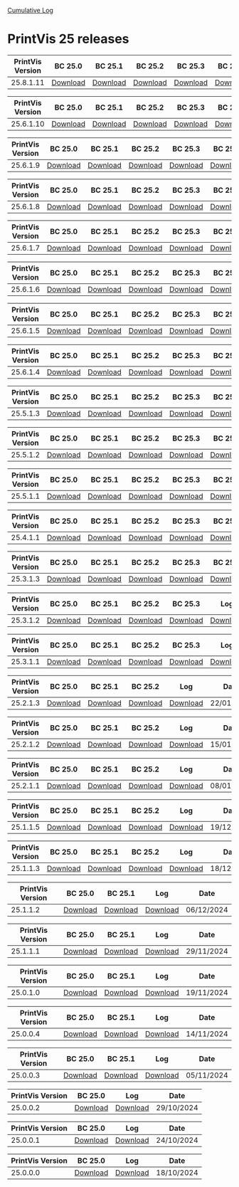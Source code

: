 [Cumulative Log](https://printvis.blob.core.windows.net/releases/pv365bc-25/PrintVis%2025%20release%20log.csv)
# PrintVis 25 releases
|PrintVis Version|BC 25.0 | BC 25.1 | BC 25.2 | BC 25.3 | BC 25.4 | BC 25.5 | BC 25.6 | BC 25.7 | BC 25.8 |Log|Date|
|---|---| ---| ---| ---| ---| ---| ---| ---| ---|---|---|
|25.8.1.11|[Download](https://printvis.blob.core.windows.net/releases/pv365bc-25/25.8/1.11/25.0%20RuntimePackages.zip)| [Download](https://printvis.blob.core.windows.net/releases/pv365bc-25/25.8/1.11/25.1%20RuntimePackages.zip)| [Download](https://printvis.blob.core.windows.net/releases/pv365bc-25/25.8/1.11/25.2%20RuntimePackages.zip)| [Download](https://printvis.blob.core.windows.net/releases/pv365bc-25/25.8/1.11/25.3%20RuntimePackages.zip)| [Download](https://printvis.blob.core.windows.net/releases/pv365bc-25/25.8/1.11/25.4%20RuntimePackages.zip)| [Download](https://printvis.blob.core.windows.net/releases/pv365bc-25/25.8/1.11/25.5%20RuntimePackages.zip)| [Download](https://printvis.blob.core.windows.net/releases/pv365bc-25/25.8/1.11/25.6%20RuntimePackages.zip)| [Download](https://printvis.blob.core.windows.net/releases/pv365bc-25/25.8/1.11/25.7%20RuntimePackages.zip)| [Download](https://printvis.blob.core.windows.net/releases/pv365bc-25/25.8/1.11/25.8%20RuntimePackages.zip)|[Download](https://printvis.blob.core.windows.net/releases/pv365bc-25/25.8/1.11/25.8.1.11%20release%20log.csv)|04/07/2025|

|PrintVis Version|BC 25.0 | BC 25.1 | BC 25.2 | BC 25.3 | BC 25.4 | BC 25.5 | BC 25.6 | BC 25.7 | BC 25.8 |Log|Date|
|---|---| ---| ---| ---| ---| ---| ---| ---| ---|---|---|
|25.6.1.10|[Download](https://printvis.blob.core.windows.net/releases/pv365bc-25/25.6/1.10/25.0%20RuntimePackages.zip)| [Download](https://printvis.blob.core.windows.net/releases/pv365bc-25/25.6/1.10/25.1%20RuntimePackages.zip)| [Download](https://printvis.blob.core.windows.net/releases/pv365bc-25/25.6/1.10/25.2%20RuntimePackages.zip)| [Download](https://printvis.blob.core.windows.net/releases/pv365bc-25/25.6/1.10/25.3%20RuntimePackages.zip)| [Download](https://printvis.blob.core.windows.net/releases/pv365bc-25/25.6/1.10/25.4%20RuntimePackages.zip)| [Download](https://printvis.blob.core.windows.net/releases/pv365bc-25/25.6/1.10/25.5%20RuntimePackages.zip)| [Download](https://printvis.blob.core.windows.net/releases/pv365bc-25/25.6/1.10/25.6%20RuntimePackages.zip)| [Download](https://printvis.blob.core.windows.net/releases/pv365bc-25/25.6/1.10/25.7%20RuntimePackages.zip)| [Download](https://printvis.blob.core.windows.net/releases/pv365bc-25/25.6/1.10/25.8%20RuntimePackages.zip)|[Download](https://printvis.blob.core.windows.net/releases/pv365bc-25/25.6/1.10/25.6.1.10%20release%20log.csv)|30/06/2025|

|PrintVis Version|BC 25.0 | BC 25.1 | BC 25.2 | BC 25.3 | BC 25.4 | BC 25.5 | BC 25.6 | BC 25.7 |Log|Date|
|---|---| ---| ---| ---| ---| ---| ---| ---|---|---|
|25.6.1.9|[Download](https://printvis.blob.core.windows.net/releases/pv365bc-25/25.6/1.9/25.0%20RuntimePackages.zip)| [Download](https://printvis.blob.core.windows.net/releases/pv365bc-25/25.6/1.9/25.1%20RuntimePackages.zip)| [Download](https://printvis.blob.core.windows.net/releases/pv365bc-25/25.6/1.9/25.2%20RuntimePackages.zip)| [Download](https://printvis.blob.core.windows.net/releases/pv365bc-25/25.6/1.9/25.3%20RuntimePackages.zip)| [Download](https://printvis.blob.core.windows.net/releases/pv365bc-25/25.6/1.9/25.4%20RuntimePackages.zip)| [Download](https://printvis.blob.core.windows.net/releases/pv365bc-25/25.6/1.9/25.5%20RuntimePackages.zip)| [Download](https://printvis.blob.core.windows.net/releases/pv365bc-25/25.6/1.9/25.6%20RuntimePackages.zip)| [Download](https://printvis.blob.core.windows.net/releases/pv365bc-25/25.6/1.9/25.7%20RuntimePackages.zip)|[Download](https://printvis.blob.core.windows.net/releases/pv365bc-25/25.6/1.9/25.6.1.9%20release%20log.csv)|14/05/2025|

|PrintVis Version|BC 25.0 | BC 25.1 | BC 25.2 | BC 25.3 | BC 25.4 | BC 25.5 | BC 25.6 | BC 25.7 |Log|Date|
|---|---| ---| ---| ---| ---| ---| ---| ---|---|---|
|25.6.1.8|[Download](https://printvis.blob.core.windows.net/releases/pv365bc-25/25.6/1.8/25.0%20RuntimePackages.zip)| [Download](https://printvis.blob.core.windows.net/releases/pv365bc-25/25.6/1.8/25.1%20RuntimePackages.zip)| [Download](https://printvis.blob.core.windows.net/releases/pv365bc-25/25.6/1.8/25.2%20RuntimePackages.zip)| [Download](https://printvis.blob.core.windows.net/releases/pv365bc-25/25.6/1.8/25.3%20RuntimePackages.zip)| [Download](https://printvis.blob.core.windows.net/releases/pv365bc-25/25.6/1.8/25.4%20RuntimePackages.zip)| [Download](https://printvis.blob.core.windows.net/releases/pv365bc-25/25.6/1.8/25.5%20RuntimePackages.zip)| [Download](https://printvis.blob.core.windows.net/releases/pv365bc-25/25.6/1.8/25.6%20RuntimePackages.zip)| [Download](https://printvis.blob.core.windows.net/releases/pv365bc-25/25.6/1.8/25.7%20RuntimePackages.zip)|[Download](https://printvis.blob.core.windows.net/releases/pv365bc-25/25.6/1.8/25.6.1.8%20release%20log.csv)|09/05/2025|

|PrintVis Version|BC 25.0 | BC 25.1 | BC 25.2 | BC 25.3 | BC 25.4 | BC 25.5 | BC 25.6 |Log|Date|
|---|---| ---| ---| ---| ---| ---| ---|---|---|
|25.6.1.7|[Download](https://printvis.blob.core.windows.net/releases/pv365bc-25/25.6/1.7/25.0%20RuntimePackages.zip)| [Download](https://printvis.blob.core.windows.net/releases/pv365bc-25/25.6/1.7/25.1%20RuntimePackages.zip)| [Download](https://printvis.blob.core.windows.net/releases/pv365bc-25/25.6/1.7/25.2%20RuntimePackages.zip)| [Download](https://printvis.blob.core.windows.net/releases/pv365bc-25/25.6/1.7/25.3%20RuntimePackages.zip)| [Download](https://printvis.blob.core.windows.net/releases/pv365bc-25/25.6/1.7/25.4%20RuntimePackages.zip)| [Download](https://printvis.blob.core.windows.net/releases/pv365bc-25/25.6/1.7/25.5%20RuntimePackages.zip)| [Download](https://printvis.blob.core.windows.net/releases/pv365bc-25/25.6/1.7/25.6%20RuntimePackages.zip)|[Download](https://printvis.blob.core.windows.net/releases/pv365bc-25/25.6/1.7/25.6.1.7%20release%20log.csv)|23/04/2025|

|PrintVis Version|BC 25.0 | BC 25.1 | BC 25.2 | BC 25.3 | BC 25.4 | BC 25.5 | BC 25.6 |Log|Date|
|---|---| ---| ---| ---| ---| ---| ---|---|---|
|25.6.1.6|[Download](https://printvis.blob.core.windows.net/releases/pv365bc-25/25.6/1.6/25.0%20RuntimePackages.zip)| [Download](https://printvis.blob.core.windows.net/releases/pv365bc-25/25.6/1.6/25.1%20RuntimePackages.zip)| [Download](https://printvis.blob.core.windows.net/releases/pv365bc-25/25.6/1.6/25.2%20RuntimePackages.zip)| [Download](https://printvis.blob.core.windows.net/releases/pv365bc-25/25.6/1.6/25.3%20RuntimePackages.zip)| [Download](https://printvis.blob.core.windows.net/releases/pv365bc-25/25.6/1.6/25.4%20RuntimePackages.zip)| [Download](https://printvis.blob.core.windows.net/releases/pv365bc-25/25.6/1.6/25.5%20RuntimePackages.zip)| [Download](https://printvis.blob.core.windows.net/releases/pv365bc-25/25.6/1.6/25.6%20RuntimePackages.zip)|[Download](https://printvis.blob.core.windows.net/releases/pv365bc-25/25.6/1.6/25.6.1.6%20release%20log.csv)|23/04/2025|

|PrintVis Version|BC 25.0 | BC 25.1 | BC 25.2 | BC 25.3 | BC 25.4 | BC 25.5 | BC 25.6 |Log|Date|
|---|---| ---| ---| ---| ---| ---| ---|---|---|
|25.6.1.5|[Download](https://printvis.blob.core.windows.net/releases/pv365bc-25/25.6/1.5/25.0%20RuntimePackages.zip)| [Download](https://printvis.blob.core.windows.net/releases/pv365bc-25/25.6/1.5/25.1%20RuntimePackages.zip)| [Download](https://printvis.blob.core.windows.net/releases/pv365bc-25/25.6/1.5/25.2%20RuntimePackages.zip)| [Download](https://printvis.blob.core.windows.net/releases/pv365bc-25/25.6/1.5/25.3%20RuntimePackages.zip)| [Download](https://printvis.blob.core.windows.net/releases/pv365bc-25/25.6/1.5/25.4%20RuntimePackages.zip)| [Download](https://printvis.blob.core.windows.net/releases/pv365bc-25/25.6/1.5/25.5%20RuntimePackages.zip)| [Download](https://printvis.blob.core.windows.net/releases/pv365bc-25/25.6/1.5/25.6%20RuntimePackages.zip)|[Download](https://printvis.blob.core.windows.net/releases/pv365bc-25/25.6/1.5/25.6.1.5%20release%20log.csv)|16/04/2025|

|PrintVis Version|BC 25.0 | BC 25.1 | BC 25.2 | BC 25.3 | BC 25.4 | BC 25.5 | BC 25.6 |Log|Date|
|---|---| ---| ---| ---| ---| ---| ---|---|---|
|25.6.1.4|[Download](https://printvis.blob.core.windows.net/releases/pv365bc-25/25.6/1.4/25.0%20RuntimePackages.zip)| [Download](https://printvis.blob.core.windows.net/releases/pv365bc-25/25.6/1.4/25.1%20RuntimePackages.zip)| [Download](https://printvis.blob.core.windows.net/releases/pv365bc-25/25.6/1.4/25.2%20RuntimePackages.zip)| [Download](https://printvis.blob.core.windows.net/releases/pv365bc-25/25.6/1.4/25.3%20RuntimePackages.zip)| [Download](https://printvis.blob.core.windows.net/releases/pv365bc-25/25.6/1.4/25.4%20RuntimePackages.zip)| [Download](https://printvis.blob.core.windows.net/releases/pv365bc-25/25.6/1.4/25.5%20RuntimePackages.zip)| [Download](https://printvis.blob.core.windows.net/releases/pv365bc-25/25.6/1.4/25.6%20RuntimePackages.zip)|[Download](https://printvis.blob.core.windows.net/releases/pv365bc-25/25.6/1.4/25.6.1.4%20release%20log.csv)|09/04/2025|

|PrintVis Version|BC 25.0 | BC 25.1 | BC 25.2 | BC 25.3 | BC 25.4 | BC 25.5 |Log|Date|
|---|---| ---| ---| ---| ---| ---|---|---|
|25.5.1.3|[Download](https://printvis.blob.core.windows.net/releases/pv365bc-25/25.5/1.3/25.0%20RuntimePackages.zip)| [Download](https://printvis.blob.core.windows.net/releases/pv365bc-25/25.5/1.3/25.1%20RuntimePackages.zip)| [Download](https://printvis.blob.core.windows.net/releases/pv365bc-25/25.5/1.3/25.2%20RuntimePackages.zip)| [Download](https://printvis.blob.core.windows.net/releases/pv365bc-25/25.5/1.3/25.3%20RuntimePackages.zip)| [Download](https://printvis.blob.core.windows.net/releases/pv365bc-25/25.5/1.3/25.4%20RuntimePackages.zip)| [Download](https://printvis.blob.core.windows.net/releases/pv365bc-25/25.5/1.3/25.5%20RuntimePackages.zip)|[Download](https://printvis.blob.core.windows.net/releases/pv365bc-25/25.5/1.3/25.5.1.3%20release%20log.csv)|26/03/2025|

|PrintVis Version|BC 25.0 | BC 25.1 | BC 25.2 | BC 25.3 | BC 25.4 | BC 25.5 |Log|Date|
|---|---| ---| ---| ---| ---| ---|---|---|
|25.5.1.2|[Download](https://printvis.blob.core.windows.net/releases/pv365bc-25/25.5/1.2/25.0%20RuntimePackages.zip)| [Download](https://printvis.blob.core.windows.net/releases/pv365bc-25/25.5/1.2/25.1%20RuntimePackages.zip)| [Download](https://printvis.blob.core.windows.net/releases/pv365bc-25/25.5/1.2/25.2%20RuntimePackages.zip)| [Download](https://printvis.blob.core.windows.net/releases/pv365bc-25/25.5/1.2/25.3%20RuntimePackages.zip)| [Download](https://printvis.blob.core.windows.net/releases/pv365bc-25/25.5/1.2/25.4%20RuntimePackages.zip)| [Download](https://printvis.blob.core.windows.net/releases/pv365bc-25/25.5/1.2/25.5%20RuntimePackages.zip)|[Download](https://printvis.blob.core.windows.net/releases/pv365bc-25/25.5/1.2/25.5.1.2%20release%20log.csv)|20/03/2025|

|PrintVis Version|BC 25.0 | BC 25.1 | BC 25.2 | BC 25.3 | BC 25.4 | BC 25.5 |Log|Date|
|---|---| ---| ---| ---| ---| ---|---|---|
|25.5.1.1|[Download](https://printvis.blob.core.windows.net/releases/pv365bc-25/25.5/1.1/25.0%20RuntimePackages.zip)| [Download](https://printvis.blob.core.windows.net/releases/pv365bc-25/25.5/1.1/25.1%20RuntimePackages.zip)| [Download](https://printvis.blob.core.windows.net/releases/pv365bc-25/25.5/1.1/25.2%20RuntimePackages.zip)| [Download](https://printvis.blob.core.windows.net/releases/pv365bc-25/25.5/1.1/25.3%20RuntimePackages.zip)| [Download](https://printvis.blob.core.windows.net/releases/pv365bc-25/25.5/1.1/25.4%20RuntimePackages.zip)| [Download](https://printvis.blob.core.windows.net/releases/pv365bc-25/25.5/1.1/25.5%20RuntimePackages.zip)|[Download](https://printvis.blob.core.windows.net/releases/pv365bc-25/25.5/1.1/25.5.1.1%20release%20log.csv)|12/03/2025|

|PrintVis Version|BC 25.0 | BC 25.1 | BC 25.2 | BC 25.3 | BC 25.4 |Log|Date|
|---|---| ---| ---| ---| ---|---|---|
|25.4.1.1|[Download](https://printvis.blob.core.windows.net/releases/pv365bc-25/25.4/1.1/25.0%20RuntimePackages.zip)| [Download](https://printvis.blob.core.windows.net/releases/pv365bc-25/25.4/1.1/25.1%20RuntimePackages.zip)| [Download](https://printvis.blob.core.windows.net/releases/pv365bc-25/25.4/1.1/25.2%20RuntimePackages.zip)| [Download](https://printvis.blob.core.windows.net/releases/pv365bc-25/25.4/1.1/25.3%20RuntimePackages.zip)| [Download](https://printvis.blob.core.windows.net/releases/pv365bc-25/25.4/1.1/25.4%20RuntimePackages.zip)|[Download](https://printvis.blob.core.windows.net/releases/pv365bc-25/25.4/1.1/25.4.1.1%20release%20log.csv)|04/03/2025|

|PrintVis Version|BC 25.0 | BC 25.1 | BC 25.2 | BC 25.3 | BC 25.4 |Log|Date|
|---|---| ---| ---| ---| ---|---|---|
|25.3.1.3|[Download](https://printvis.blob.core.windows.net/releases/pv365bc-25/25.3/1.3/25.0%20RuntimePackages.zip)| [Download](https://printvis.blob.core.windows.net/releases/pv365bc-25/25.3/1.3/25.1%20RuntimePackages.zip)| [Download](https://printvis.blob.core.windows.net/releases/pv365bc-25/25.3/1.3/25.2%20RuntimePackages.zip)| [Download](https://printvis.blob.core.windows.net/releases/pv365bc-25/25.3/1.3/25.3%20RuntimePackages.zip)| [Download](https://printvis.blob.core.windows.net/releases/pv365bc-25/25.3/1.3/25.4%20RuntimePackages.zip)|[Download](https://printvis.blob.core.windows.net/releases/pv365bc-25/25.3/1.3/25.3.1.3%20release%20log.csv)|13/02/2025|

|PrintVis Version|BC 25.0 | BC 25.1 | BC 25.2 | BC 25.3 |Log|Date|
|---|---| ---| ---| ---|---|---|
|25.3.1.2|[Download](https://printvis.blob.core.windows.net/releases/pv365bc-25/25.3/1.2/25.0%20RuntimePackages.zip)| [Download](https://printvis.blob.core.windows.net/releases/pv365bc-25/25.3/1.2/25.1%20RuntimePackages.zip)| [Download](https://printvis.blob.core.windows.net/releases/pv365bc-25/25.3/1.2/25.2%20RuntimePackages.zip)| [Download](https://printvis.blob.core.windows.net/releases/pv365bc-25/25.3/1.2/25.3%20RuntimePackages.zip)|[Download](https://printvis.blob.core.windows.net/releases/pv365bc-25/25.3/1.2/25.3.1.2%20release%20log.csv)|06/02/2025|

|PrintVis Version|BC 25.0 | BC 25.1 | BC 25.2 | BC 25.3 |Log|Date|
|---|---| ---| ---| ---|---|---|
|25.3.1.1|[Download](https://printvis.blob.core.windows.net/releases/pv365bc-25/25.3/1.1/25.0%20RuntimePackages.zip)| [Download](https://printvis.blob.core.windows.net/releases/pv365bc-25/25.3/1.1/25.1%20RuntimePackages.zip)| [Download](https://printvis.blob.core.windows.net/releases/pv365bc-25/25.3/1.1/25.2%20RuntimePackages.zip)| [Download](https://printvis.blob.core.windows.net/releases/pv365bc-25/25.3/1.1/25.3%20RuntimePackages.zip)|[Download](https://printvis.blob.core.windows.net/releases/pv365bc-25/25.3/1.1/25.3.1.1%20release%20log.csv)|30/01/2025|

|PrintVis Version|BC 25.0 | BC 25.1 | BC 25.2 |Log|Date|
|---|---| ---| ---|---|---|
|25.2.1.3|[Download](https://printvis.blob.core.windows.net/releases/pv365bc-25/25.2/1.3/25.0%20RuntimePackages.zip)| [Download](https://printvis.blob.core.windows.net/releases/pv365bc-25/25.2/1.3/25.1%20RuntimePackages.zip)| [Download](https://printvis.blob.core.windows.net/releases/pv365bc-25/25.2/1.3/25.2%20RuntimePackages.zip)|[Download](https://printvis.blob.core.windows.net/releases/pv365bc-25/25.2/1.3/25.2.1.3%20release%20log.csv)|22/01/2025|

|PrintVis Version|BC 25.0 | BC 25.1 | BC 25.2 |Log|Date|
|---|---| ---| ---|---|---|
|25.2.1.2|[Download](https://printvis.blob.core.windows.net/releases/pv365bc-25/25.2/1.2/25.0%20RuntimePackages.zip)| [Download](https://printvis.blob.core.windows.net/releases/pv365bc-25/25.2/1.2/25.1%20RuntimePackages.zip)| [Download](https://printvis.blob.core.windows.net/releases/pv365bc-25/25.2/1.2/25.2%20RuntimePackages.zip)|[Download](https://printvis.blob.core.windows.net/releases/pv365bc-25/25.2/1.2/25.2.1.2%20release%20log.csv)|15/01/2025|

|PrintVis Version|BC 25.0 | BC 25.1 | BC 25.2 |Log|Date|
|---|---| ---| ---|---|---|
|25.2.1.1|[Download](https://printvis.blob.core.windows.net/releases/pv365bc-25/25.2/1.1/25.0%20RuntimePackages.zip)| [Download](https://printvis.blob.core.windows.net/releases/pv365bc-25/25.2/1.1/25.1%20RuntimePackages.zip)| [Download](https://printvis.blob.core.windows.net/releases/pv365bc-25/25.2/1.1/25.2%20RuntimePackages.zip)|[Download](https://printvis.blob.core.windows.net/releases/pv365bc-25/25.2/1.1/25.2.1.1%20release%20log.csv)|08/01/2025|

|PrintVis Version|BC 25.0 | BC 25.1 | BC 25.2 |Log|Date|
|---|---| ---| ---|---|---|
|25.1.1.5|[Download](https://printvis.blob.core.windows.net/releases/pv365bc-25/25.1/1.5/25.0%20RuntimePackages.zip)| [Download](https://printvis.blob.core.windows.net/releases/pv365bc-25/25.1/1.5/25.1%20RuntimePackages.zip)| [Download](https://printvis.blob.core.windows.net/releases/pv365bc-25/25.1/1.5/25.2%20RuntimePackages.zip)|[Download](https://printvis.blob.core.windows.net/releases/pv365bc-25/25.1/1.5/25.1.1.5%20release%20log.csv)|19/12/2024|

|PrintVis Version|BC 25.0 | BC 25.1 | BC 25.2 |Log|Date|
|---|---| ---| ---|---|---|
|25.1.1.3|[Download](https://printvis.blob.core.windows.net/releases/pv365bc-25/25.1/1.3/25.0%20RuntimePackages.zip)| [Download](https://printvis.blob.core.windows.net/releases/pv365bc-25/25.1/1.3/25.1%20RuntimePackages.zip)| [Download](https://printvis.blob.core.windows.net/releases/pv365bc-25/25.1/1.3/25.2%20RuntimePackages.zip)|[Download](https://printvis.blob.core.windows.net/releases/pv365bc-25/25.1/1.3/25.1.1.3%20release%20log.csv)|18/12/2024|

|PrintVis Version|BC 25.0 | BC 25.1 |Log|Date|
|---|---| ---|---|---|
|25.1.1.2|[Download](https://printvis.blob.core.windows.net/releases/pv365bc-25/25.1/1.2/25.0%20RuntimePackages.zip)| [Download](https://printvis.blob.core.windows.net/releases/pv365bc-25/25.1/1.2/25.1%20RuntimePackages.zip)|[Download](https://printvis.blob.core.windows.net/releases/pv365bc-25/25.1/1.2/25.1.1.2%20release%20log.csv)|06/12/2024|

|PrintVis Version|BC 25.0 | BC 25.1 |Log|Date|
|---|---| ---|---|---|
|25.1.1.1|[Download](https://printvis.blob.core.windows.net/releases/pv365bc-25/25.1/1.1/25.0%20RuntimePackages.zip)| [Download](https://printvis.blob.core.windows.net/releases/pv365bc-25/25.1/1.1/25.1%20RuntimePackages.zip)|[Download](https://printvis.blob.core.windows.net/releases/pv365bc-25/25.1/1.1/25.1.1.1%20release%20log.csv)|29/11/2024|

|PrintVis Version|BC 25.0 | BC 25.1 |Log|Date|
|---|---| ---|---|---|
|25.0.1.0|[Download](https://printvis.blob.core.windows.net/releases/pv365bc-25/25.0/1.0/25.0%20RuntimePackages.zip)| [Download](https://printvis.blob.core.windows.net/releases/pv365bc-25/25.0/1.0/25.1%20RuntimePackages.zip)|[Download](https://printvis.blob.core.windows.net/releases/pv365bc-25/25.0/1.0/25.0.1.0%20release%20log.csv)|19/11/2024|

|PrintVis Version|BC 25.0 | BC 25.1 |Log|Date|
|---|---| ---|---|---|
|25.0.0.4|[Download](https://printvis.blob.core.windows.net/releases/pv365bc-25/25.0/0.4/25.0%20RuntimePackages.zip)| [Download](https://printvis.blob.core.windows.net/releases/pv365bc-25/25.0/0.4/25.1%20RuntimePackages.zip)|[Download](https://printvis.blob.core.windows.net/releases/pv365bc-25/25.0/0.4/25.0.0.4%20release%20log.csv)|14/11/2024|

|PrintVis Version|BC 25.0 | BC 25.1 |Log|Date|
|---|---| ---|---|---|
|25.0.0.3|[Download](https://printvis.blob.core.windows.net/releases/pv365bc-25/25.0/0.3/25.0%20RuntimePackages.zip)| [Download](https://printvis.blob.core.windows.net/releases/pv365bc-25/25.0/0.3/25.1%20RuntimePackages.zip)|[Download](https://printvis.blob.core.windows.net/releases/pv365bc-25/25.0/0.3/25.0.0.3%20release%20log.csv)|05/11/2024|

|PrintVis Version|BC 25.0 |Log|Date|
|---|---|---|---|
|25.0.0.2|[Download](https://printvis.blob.core.windows.net/releases/pv365bc-25/25.0/0.2/25.0%20RuntimePackages.zip)|[Download](https://printvis.blob.core.windows.net/releases/pv365bc-25/25.0/0.2/25.0.0.2%20release%20log.csv)|29/10/2024|

|PrintVis Version|BC 25.0 |Log|Date|
|---|---|---|---|
|25.0.0.1|[Download](https://printvis.blob.core.windows.net/releases/pv365bc-25/25.0/0.1/25.0%20RuntimePackages.zip)|[Download](https://printvis.blob.core.windows.net/releases/pv365bc-25/25.0/0.1/25.0.0.1%20release%20log.csv)|24/10/2024|


|PrintVis Version| BC 25.0 |Log|Date|
|---|---| ---| ---|
|25.0.0.0|[Download](https://printvis.blob.core.windows.net/releases/pv365bc-25/25.0/0.0/25.0%20RuntimePackages.zip)|[Download](https://printvis.blob.core.windows.net/releases/pv365bc-25/25.0/0.0/25.0.0.0%20release%20log.csv)|18/10/2024|
